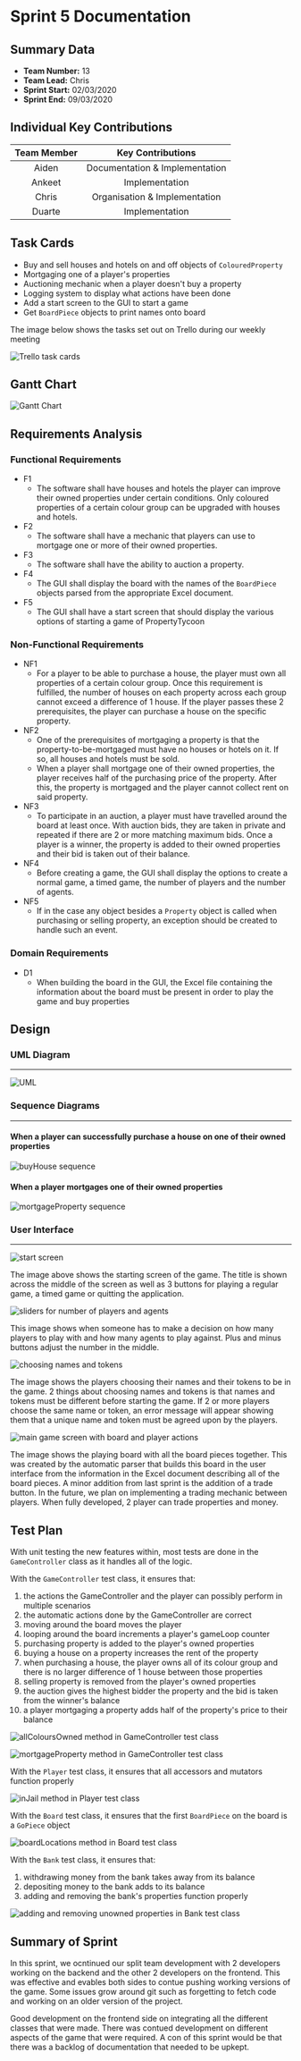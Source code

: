 # Sprint 5 Documentation

## Summary Data

- **Team Number:** 13
- **Team Lead:** Chris
- **Sprint Start:** 02/03/2020
- **Sprint End:** 09/03/2020

## Individual Key Contributions

| Team Member | Key Contributions |
| :---------: | :---------------: |
|    Aiden    |  Documentation & Implementation   |
|   Ankeet    |  Implementation   |
|    Chris    |  Organisation & Implementation   |
|   Duarte    |  Implementation   |

## Task Cards

- Buy and sell houses and hotels on and off objects of `ColouredProperty`
- Mortgaging one of a player's properties
- Auctioning mechanic when a player doesn't buy a property
- Logging system to display what actions have been done
- Add a start screen to the GUI to start a game
- Get `BoardPiece` objects to print names onto board

<div style="page-break-after: always;"></div>

The image below shows the tasks set out on Trello during our weekly meeting

![Trello task cards](images/trello5.png)

<div style="page-break-after: always;"></div>

## Gantt Chart

![Gantt Chart](images/gantt5.png)

## Requirements Analysis

### Functional Requirements

- F1
  - The software shall have houses and hotels the player can improve their owned properties under certain conditions. Only coloured properties of a certain colour group can be upgraded with houses and hotels.
- F2
  - The software shall have a mechanic that players can use to mortgage one or more of their owned properties.
- F3
  - The software shall have the ability to auction a property.
- F4
  - The GUI shall display the board with the names of the `BoardPiece` objects parsed from the appropriate Excel document.
- F5
  - The GUI shall have a start screen that should display the various options of starting a game of PropertyTycoon

<div style="page-break-after: always;"></div>

### Non-Functional Requirements
- NF1
  - For a player to be able to purchase a house, the player must own all properties of a certain colour group. Once this requirement is fulfilled, the number of houses on each property across each group cannot exceed a difference of 1 house. If the player passes these 2 prerequisites, the player can purchase a house on the specific property.
- NF2
  - One of the prerequisites of mortgaging a property is that the property-to-be-mortgaged must have no houses or hotels on it. If so, all houses and hotels must be sold.
  - When a player shall mortgage one of their owned properties, the player receives half of the purchasing price of the property. After this, the property is mortgaged and the player cannot collect rent on said property.
- NF3
  - To participate in an auction, a player must have travelled around the board at least once. With auction bids, they are taken in private and repeated if there are 2 or more matching maximum bids. Once a player is a winner, the property is added to their owned properties and their bid is taken out of their balance.
- NF4
  - Before creating a game, the GUI shall display the options to create a normal game, a timed game, the number of players and the number of agents.
- NF5
  - If in the case any object besides a `Property` object is called when purchasing or selling property, an exception should be created to handle such an event.

### Domain Requirements
- D1
  - When building the board in the GUI, the Excel file containing the information about the board must be present in order to play the game and buy properties

<div style="page-break-after: always;"></div>

## Design

### UML Diagram
___

![UML](images/UML5.svg)

<div style="page-break-after: always;"></div>

### Sequence Diagrams
___

#### When a player can successfully purchase a house on one of their owned properties
![buyHouse sequence](images/buyHouseSequence.svg)

#### When a player mortgages one of their owned properties

![mortgageProperty sequence](images/mortgagePropertySequence.svg)

<div style="page-break-after: always;"></div>

### User Interface
___

![start screen](images/GUI1.png)

The image above shows the starting screen of the game. The title is shown across the middle of the screen as well as 3 buttons for playing a regular game, a timed game or quitting the application.

![sliders for number of players and agents](images/GUI2.png)

This image shows when someone has to make a decision on how many players to play with and how many agents to play against. Plus and minus buttons adjust the number in the middle.

![choosing names and tokens](images/GUI3.png)

The image shows the players choosing their names and their tokens to be in the game. 2 things about choosing names and tokens is that names and tokens must be different before starting the game. If 2 or more players choose the same name or token, an error message will appear showing them that a unique name and token must be agreed upon by the players.

![main game screen with board and player actions](images/GUI4.png)

The image shows the playing board with all the board pieces together. This was created by the automatic parser that builds this board in the user interface from the information in the Excel document describing all of the board pieces. A minor addition from last sprint is the addition of a trade button. In the future, we plan on implementing a trading mechanic between players. When fully developed, 2 player can trade properties and money.

<div style="page-break-after: always;"></div>

## Test Plan

With unit testing the new features within, most tests are done in the `GameController` class as it handles all of the logic.

With the `GameController` test class, it ensures that:
1. the actions the GameController and the player can possibly perform in multiple scenarios
2. the automatic actions done by the GameController are correct
3. moving around the board moves the player
4. looping around the board increments a player's gameLoop counter
5. purchasing property is added to the player's owned properties
6. buying a house on a property increases the rent of the property
7. when purchasing a house, the player owns all of its colour group and there is no larger difference of 1 house between those properties
8. selling property is removed from the player's owned properties
9. the auction gives the highest bidder the property and the bid is taken from the winner's balance
10. a player mortgaging a property adds half of the property's price to their balance

![allColoursOwned method in GameController test class](images/allColoursOwnedTest.png)

![mortgageProperty method in GameController test class](images/mortgagePropertyTest.png)

With the `Player` test class, it ensures that all accessors and mutators function properly

![inJail method in Player test class](images/inJailTest.png)

With the `Board` test class, it ensures that the first `BoardPiece` on the board is a `GoPiece` object

![boardLocations method in Board test class](images/boardLocationsTest.png)

With the `Bank` test class, it ensures that:
1. withdrawing money from the bank takes away from its balance
2. depositing money to the bank adds to its balance
3. adding and removing the bank's properties function properly

![adding and removing unowned properties in Bank test class](images/bankPropertiesTest.png)

<div style="page-break-after: always;"></div>

## Summary of Sprint

In this sprint, we ocntinued our split team development with 2 developers working on the backend and the other 2 developers on the frontend. This was effective and evables both sides to contue pushing working versions of the game. Some issues grow around git such as forgetting to fetch code and working on an older version of the project. 

Good development on the frontend side on integrating all the different classes that were made. There was contued development on different aspects of the game that were required. A con of this sprint would be that there was a backlog of documentation that needed to be upkept.